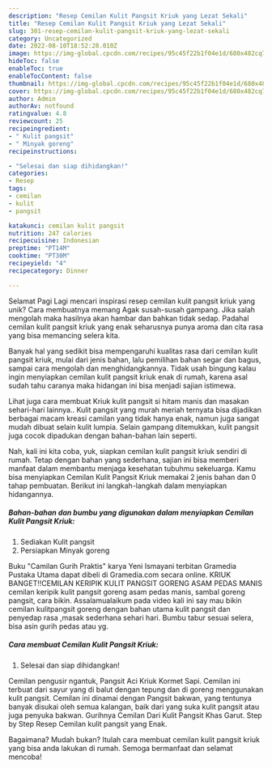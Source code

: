 ```yaml
---
description: "Resep Cemilan Kulit Pangsit Kriuk yang Lezat Sekali"
title: "Resep Cemilan Kulit Pangsit Kriuk yang Lezat Sekali"
slug: 301-resep-cemilan-kulit-pangsit-kriuk-yang-lezat-sekali
category: Uncategorized
date: 2022-08-10T18:52:28.010Z
image: https://img-global.cpcdn.com/recipes/95c45f22b1f04e1d/680x482cq70/cemilan-kulit-pangsit-kriuk-foto-resep-utama.jpg
hideToc: false
enableToc: true
enableTocContent: false
thumbnail: https://img-global.cpcdn.com/recipes/95c45f22b1f04e1d/680x482cq70/cemilan-kulit-pangsit-kriuk-foto-resep-utama.jpg
cover: https://img-global.cpcdn.com/recipes/95c45f22b1f04e1d/680x482cq70/cemilan-kulit-pangsit-kriuk-foto-resep-utama.jpg
author: Admin
authorAv: notfound
ratingvalue: 4.8
reviewcount: 25
recipeingredient:
- " Kulit pangsit"
- " Minyak goreng"
recipeinstructions:

- "Selesai dan siap dihidangkan!"
categories:
- Resep
tags:
- cemilan
- kulit
- pangsit

katakunci: cemilan kulit pangsit 
nutrition: 247 calories
recipecuisine: Indonesian
preptime: "PT14M"
cooktime: "PT30M"
recipeyield: "4"
recipecategory: Dinner

---
```



Selamat Pagi Lagi mencari inspirasi resep cemilan kulit pangsit kriuk yang unik? Cara membuatnya memang Agak susah-susah gampang. Jika salah mengolah maka hasilnya akan hambar dan bahkan tidak sedap. Padahal cemilan kulit pangsit kriuk yang enak seharusnya punya aroma dan cita rasa yang bisa memancing selera kita.


Banyak hal yang sedikit bisa mempengaruhi kualitas rasa dari cemilan kulit pangsit kriuk, mulai dari jenis bahan, lalu pemilihan bahan segar dan bagus, sampai cara mengolah dan menghidangkannya. Tidak usah bingung kalau ingin menyiapkan cemilan kulit pangsit kriuk enak di rumah, karena asal sudah tahu caranya maka hidangan ini bisa menjadi sajian istimewa.

Lihat juga cara membuat Kriuk kulit pangsit si hitam manis dan masakan sehari-hari lainnya.. Kulit pangsit yang murah meriah ternyata bisa dijadikan berbagai macam kreasi camilan yang tidak hanya enak, namun juga sangat mudah dibuat selain kulit lumpia. Selain gampang ditemukkan, kulit pangsit juga cocok dipadukan dengan bahan-bahan lain seperti.


Nah, kali ini kita coba, yuk, siapkan cemilan kulit pangsit kriuk sendiri di rumah. Tetap dengan bahan yang sederhana, sajian ini bisa memberi manfaat dalam membantu menjaga kesehatan tubuhmu sekeluarga. Kamu bisa menyiapkan Cemilan Kulit Pangsit Kriuk memakai 2 jenis bahan dan 0 tahap pembuatan. Berikut ini langkah-langkah dalam menyiapkan hidangannya.

<!--inarticleads1-->

##### Bahan-bahan dan bumbu yang digunakan dalam menyiapkan Cemilan Kulit Pangsit Kriuk:

1. Sediakan  Kulit pangsit
1. Persiapkan  Minyak goreng


Buku &#34;Camilan Gurih Praktis&#34; karya Yeni Ismayani terbitan Gramedia Pustaka Utama dapat dibeli di Gramedia.com secara online. KRIUK BANGET‼️CEMILAN KERIPIK KULIT PANGSIT GORENG ASAM PEDAS MANIS cemilan keripik kulit pangsit goreng asam pedas manis, sambal goreng pangsit, cara bikin. Assalamualaikum pada video kali ini say mau bikin cemilan kulitpangsit goreng dengan bahan utama kulit pangsit dan penyedap rasa ,masak sederhana sehari hari. Bumbu tabur sesuai selera, bisa asin gurih pedas atau yg. 

<!--inarticleads2-->

##### Cara membuat Cemilan Kulit Pangsit Kriuk:


1. Selesai dan siap dihidangkan!

Cemilan pengusir ngantuk, Pangsit Aci Kriuk Kormet Sapi. Cemilan ini terbuat dari sayur yang di balut dengan tepung dan di goreng menggunakan kulit pangsit. Cemilan ini dinamai dengan Pangsit bakwan, yang tentunya banyak disukai oleh semua kalangan, baik dari yang suka kulit pangsit atau juga penyuka bakwan. Gurihnya Cemilan Dari Kulit Pangsit Khas Garut. Step by Step Resep Cemilan kulit pangsit yang Enak. 

Bagaimana? Mudah bukan? Itulah cara membuat cemilan kulit pangsit kriuk yang bisa anda lakukan di rumah. Semoga bermanfaat dan selamat mencoba!
